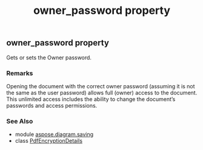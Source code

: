 ﻿---
title: owner_password property
second_title: Aspose.Diagram for Python via .NET API References
description: 
type: docs
weight: 40
url: /python-net/aspose.diagram.saving/pdfencryptiondetails/owner_password/
is_root: false
---

## owner_password property


Gets or sets the Owner password.
### Remarks 


Opening the document with the correct owner password (assuming it is not the
same as the user password) allows full (owner) access to the document. This
unlimited access includes the ability to change the document’s passwords and
access permissions.

### See Also
* module [aspose.diagram.saving](../../)
* class [PdfEncryptionDetails](/diagram/python-net/aspose.diagram.saving/pdfencryptiondetails)
